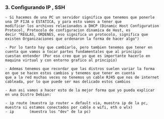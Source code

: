 ### 3. Configurando IP , SSH 

    - Si hacemos de una PC un servidor significa que tenemos que ponerle una IP FIJA o ESTATICA, y para esto vamos a tener que 
    modificar los archivos relacionados a DHCP (Dinamic Host Configuration Protocol, Protocolo de configuracion dinamica de Host, es
    decir "REGLAS, ORDENES, eso significa un protocolo, significa que existen Organizaciones que ordenaron la forma de hacer algo")

    - Por lo tanto hay que cambiarlo, pero tambien tenemos que tener en cuenta que vamos a tocar partes fundamentales que al principio
    cuestan entender (Por eso creo que yo que es importante hacerlo en maquina virtual y con entorno grafico al principio)

    - Ademas tenemos que recordar que las distros suelen variar la forma en que se hacen estos cambios y tenemos que tener en cuenta
    que a la red muchas veces no tenemos un cable RJ45 que nos de internet cableada, por lo que puede ser mas delicado estos cambios

    - Aun asi vamos a hacer esto de la mejor forma que yo pueda explicar en una Distro Debian:

    - ip route (muestra ip router = default via, muestra ip de la pc, muestra si estamos conectados por cable o wifi, eth o wlx)
    - ip       (muestra los "dev" de la pc)